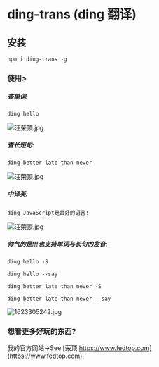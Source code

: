 # ding-trans (ding 翻译)

## 安装

```
npm i ding-trans -g
```

### 使用>

##### 查单词:

```shell
ding hello
```

![汪荣顶.jpg](http://ww1.sinaimg.cn/large/75314ac9ly1gqouh4l13sj20g6073749.jpg)

##### 查长短句:

```shell
ding better late than never
```

![汪荣顶.jpg](http://ww1.sinaimg.cn/large/75314ac9ly1gqqfqpfhnjj20ej05fmx4.jpg)

##### 中译英:

```shell
ding JavaScript是最好的语言!
```

![汪荣顶.jpg](http://ww1.sinaimg.cn/large/75314ac9ly1gqr00954u7j20cm033q2s.jpg)

##### 帅气的是!!!也支持单词与长句的发音:

```shell
ding hello -S

ding hello --say

ding better late than never -S

ding better late than never --say
```

![1623305242.jpg](http://ww1.sinaimg.cn/large/75314ac9ly1grd50m5a0cj20ea058mx4.jpg)

### 想看更多好玩的东西?

我的官方网站->See [荣顶:https://www.fedtop.com](https://www.fedtop.com).
